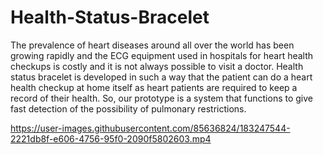 # Health-Status-Bracelet
The prevalence of heart diseases around all over the world has been growing rapidly and the ECG equipment used in hospitals for heart health checkups is costly and it is not always possible to visit a doctor. Health status bracelet is developed in such a way that the patient can do a heart health checkup at home itself as heart patients are required to keep a record of their health.  So, our prototype is a system that functions to give fast detection of the possibility of pulmonary restrictions.


https://user-images.githubusercontent.com/85636824/183247544-2221db8f-e606-4756-95f0-2090f5802603.mp4
